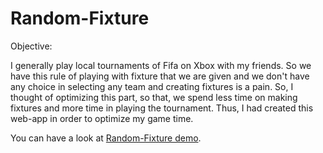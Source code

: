 # Random-Fixture

Objective:

I generally play local tournaments of Fifa on Xbox with my friends. So we have this rule of playing with fixture that we are given and we don't have any choice in selecting any team and creating fixtures is a pain. So, I thought of optimizing this part, so that, we spend less time on making fixtures and more time in playing the tournament. Thus, I had created this web-app in order to optimize my game time.

You can have a look at <a href="https://siddhant1419.github.io/Random-Fixture/">Random-Fixture demo</a>. 
